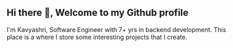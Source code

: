## Hi there 👋, Welcome to my Github profile

I'm Kavyashri, Software Engineer with 7+ yrs in backend development.
This place is a where I store some interesting projects that I create.


<!--
**rkavyashri/rkavyashri** is a ✨ _special_ ✨ repository because its `README.md` (this file) appears on your GitHub profile.

Here are some ideas to get you started:

- 🔭 I’m currently working on ...
- 🌱 I’m currently learning ...
- 👯 I’m looking to collaborate on ...
- 🤔 I’m looking for help with ...
- 💬 Ask me about ...
- 📫 How to reach me: ...
- 😄 Pronouns: ...
- ⚡ Fun fact: ...
-->
